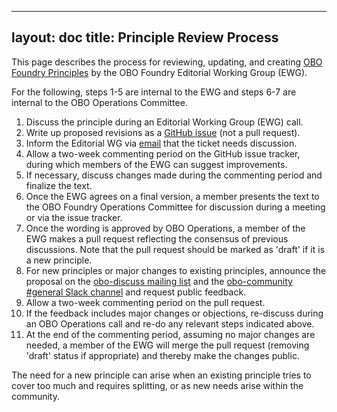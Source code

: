 ---
layout: doc
title: Principle Review Process
--
This page describes the process for reviewing, updating, and creating [OBO Foundry Principles](http://obofoundry.github.io/principles/fp-000-summary.html) by the OBO Foundry Editorial Working Group (EWG).

For the following, steps 1-5 are internal to the EWG and steps 6-7 are internal to the OBO Operations Committee. 

1. Discuss the principle during an Editorial Working Group (EWG) call.
2. Write up proposed revisions as a [GitHub issue](https://github.com/OBOFoundry/OBOFoundry.github.io/issues/new?assignees=nataled&labels=attn%3A+Editorial+WG&projects=&template=obo-foundry-principles.md&title=Principle+%23%3CENTER+NUMBER+HERE%3E+%22%3CENTER+NAME+HERE%3E%22) (not a pull request).
3. Inform the Editorial WG via [email](mailto:obo-foundry-editorial-working-group@googlegroups.com) that the ticket needs discussion.
4. Allow a two-week commenting period on the GitHub issue tracker, during which members of the EWG can suggest improvements.
5. If necessary, discuss changes made during the commenting period and finalize the text.
6. Once the EWG agrees on a final version, a member presents the text to the OBO Foundry Operations Committee for discussion during a meeting or via the issue tracker.
7. Once the wording is approved by OBO Operations, a member of the EWG makes a pull request reflecting the consensus of previous discussions. Note that the pull request should be marked as 'draft' if it is a new principle.
8. For new principles or major changes to existing principles, announce the proposal on the [obo-discuss mailing list](mailto:obo-discuss@googlegroups.com) and the [obo-community #general Slack channel](https://app.slack.com/client/T01BAB621JR/C01BDKWDS91) and request public feedback.
9. Allow a two-week commenting period on the pull request.
10. If the feedback includes major changes or objections, re-discuss during an OBO Operations call and re-do any relevant steps indicated above.
11. At the end of the commenting period, assuming no major changes are needed, a member of the EWG will merge the pull request (removing 'draft' status if appropriate) and thereby make the changes public.

The need for a new principle can arise when an existing principle tries to cover too much and requires splitting, or as new needs arise within the community.

